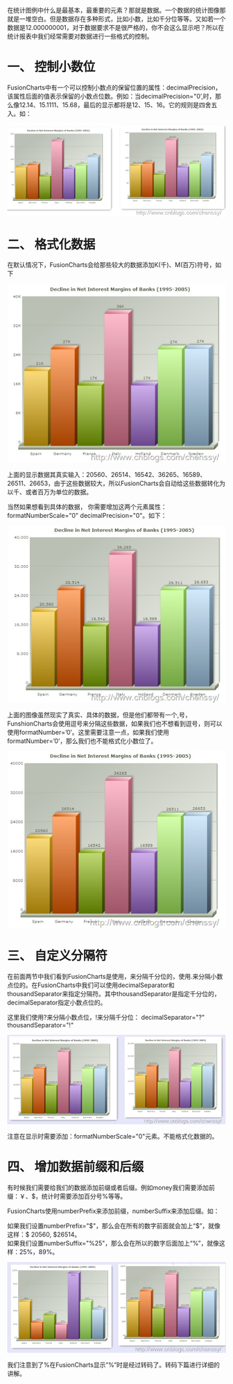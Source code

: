 在统计图例中什么是最基本，最重要的元素？那就是数据。一个数据的统计图像那就是一堆空白。但是数据存在多种形式，比如小数，比如千分位等等。又如若一个数据是12.000000001，对于数据要求不是很严格的，你不会这么显示吧？所以在统计报表中我们经常需要对数据进行一些格式的控制。

# 一、 控制小数位

FusionCharts中有一个可以控制小数点的保留位置的属性：decimalPrecision，该属性后面的值表示保留的小数点位数。例如：当decimalPrecision="0’,时，那么像12.14、15.1111、15.68，最后的显示都将是12、15、16。它的规则是四舍五入。如：

[![111111](../md/img/chenssy/19204246-2c13a929665448748d6b249ec2927b65.jpg)](https://images0.cnblogs.com/blog/381060/201308/19204246-3973dcf632b6403d80088ee668092ae4.jpg)

# 二、 格式化数据

在默认情况下，FusionCharts会给那些较大的数据添加K(千)、M(百万)符号，如下

[![333333](../md/img/chenssy/19204247-c2a921f7ae594ff5985e5644cde63867.jpg)](https://images0.cnblogs.com/blog/381060/201308/19204246-5e22a9560d2647c9966b1b82d2ac9657.jpg)

上面的显示数据其真实输入：20560、26514、16542、36265、16589、26511、26653，由于这些数据较大，所以FusionCharts会自动给这些数据转化为以千、或者百万为单位的数据。

当然如果想看到具体的数据， 你需要增加这两个元素属性：formatNumberScale="0" decimalPrecision="0"。如下：

[![444444](../md/img/chenssy/19204248-aaa07ad1c52f48e1a317813ad3397ba9.jpg)](https://images0.cnblogs.com/blog/381060/201308/19204247-c05bbd0b546944f69fb781a5b261a0ed.jpg)

上面的图像虽然现实了真实、具体的数据，但是他们都带有一个,号，FunshionCharts会使用逗号来分隔这些数据，如果我们也不想看到逗号，则可以使用formatNumber=’0’。这里需要注意一点，如果我们使用formatNumber=’0’，那么我们也不能格式化小数位了。

[![555555](../md/img/chenssy/19204248-3177f4d9551d4f8ca700970920f8a0a1.jpg)](https://images0.cnblogs.com/blog/381060/201308/19204248-1c80396061ab4c49bbc707a8ea6d5274.jpg)

# 三、 自定义分隔符

在前面两节中我们看到FusionCharts是使用，来分隔千分位的，使用.来分隔小数点位的。在FusionCharts中我们可以使用decimalSeparator和thousandSeparator来指定分隔符。其中thousandSeparator是指定千分位的，decimalSeparator指定小数点位的。

这里我们使用?来分隔小数点位，!来分隔千分位： decimalSeparator="?" thousandSeparator="!"

[![aaaaa](../md/img/chenssy/19204249-4e73c495f6594b0ba36615cdbde237b1.jpg)](https://images0.cnblogs.com/blog/381060/201308/19204249-8c7b1ad037504a45924d393b6854ab19.jpg)

注意在显示时需要添加：formatNumberScale="0"元素。不能格式化数据的。

# 四、 增加数据前缀和后缀

有时候我们需要给我们的数据添加前缀或者后缀。例如money我们需要添加前缀：￥、$，统计时需要添加百分号%等等。

FusionCharts使用numberPrefix来添加前缀，numberSuffix来添加后缀。如：

如果我们设置numberPrefix="$"，那么会在所有的数字前面就会加上“$”，就像这样：$ 20560, $26514。  
如果我们设置numberSuffix="%25"，那么会在所以的数字后面加上“%”，就像这样：25%，89%。

[![bbbb](../md/img/chenssy/19204250-1fb04fefc04145b89cdef2bfcf89b599.jpg)](https://images0.cnblogs.com/blog/381060/201308/19204250-28cc8e6088454753ae14b2cc593793ac.jpg)

我们注意到了%在FusionCharts显示”%”时是经过转码了。转码下篇进行详细的讲解。

